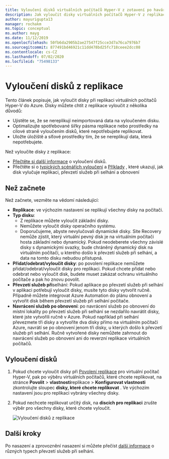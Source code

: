 ```yaml
---
title: Vyloučení disků virtuálních počítačů Hyper-V z zotavení po havárii do Azure pomocí Azure Site Recovery
description: Jak vyloučit disky virtuálních počítačů Hyper-V z replikace do Azure pomocí Azure Site Recovery.
author: mayurigupta13
manager: rochakm
ms.topic: conceptual
ms.author: mayg
ms.date: 11/12/2019
ms.openlocfilehash: 50fb6da2905b2ae27547f25cce3d7a76ca7976b7
ms.sourcegitcommit: 877491bd46921c11dd478bd25fc718ceee2dcc08
ms.contentlocale: cs-CZ
ms.lasthandoff: 07/02/2020
ms.locfileid: "75498133"
---
```

# <a name="exclude-disks-from-replication"></a>Vyloučení disků z replikace

Tento článek popisuje, jak vyloučit disky při replikaci virtuálních počítačů Hyper-V do Azure. Disky můžete chtít z replikace vyloučit z několika důvodů:

- Ujistěte se, že se nereplikují neimportovaná data na vyloučeném disku.
- Optimalizujte spotřebované šířky pásma replikace nebo prostředky na cílové straně vyloučením disků, které nepotřebujete replikovat.
- Uložte úložiště a síťové prostředky tím, že se nereplikují data, která nepotřebujete.

Než vyloučíte disky z replikace:

- [Přečtěte si další informace](exclude-disks-replication.md) o vyloučení disků.
- Přečtěte si o [typických scénářích vyloučení](exclude-disks-replication.md#typical-scenarios) a [Příklady](exclude-disks-replication.md#example-1-exclude-the-sql-server-tempdb-disk) , které ukazují, jak disk vylučuje replikaci, převzetí služeb při selhání a obnovení

## <a name="before-you-start"></a>Než začnete

Než začnete, vezměte na vědomí následující:

- **Replikace**: ve výchozím nastavení se replikují všechny disky na počítači.
- **Typ disku**:
    - Z replikace můžete vyloučit základní disky.
    - Nemůžete vyloučit disky operačního systému.
    - Doporučujeme, abyste nevylučovali dynamické disky. Site Recovery nemůže zjistit, který virtuální pevný disk je na virtuálním počítači hosta základní nebo dynamický.  Pokud neodeberete všechny závislé disky s dynamickými svazky, bude chráněný dynamický disk na virtuálním počítači, u kterého došlo k převzetí služeb při selhání, a data na tomto disku nebudou přístupná.
- **Přidat/odebrat/vyloučit disky**: po povolení replikace nemůžete přidat/odebrat/vyloučit disky pro replikaci. Pokud chcete přidat nebo odebrat nebo vyloučit disk, budete muset zakázat ochranu virtuálního počítače a pak ho znovu povolit.
- **Převzetí služeb při**selhání: Pokud aplikace po převzetí služeb při selhání v aplikaci potřebují vyloučit disky, musíte tyto disky vytvořit ručně. Případně můžete integrovat Azure Automation do plánu obnovení a vytvořit disk během převzetí služeb při selhání počítače.
- **Navrácení služeb po obnovení**: po navrácení služeb po obnovení do místní lokality po převzetí služeb při selhání se nezdařilo navrátit disky, které jste vytvořili ručně v Azure. Pokud například při selhání převezmete tři disky a vytvoříte dva disky přímo na virtuálním počítači Azure, navrátí se po obnovení jenom tři disky, u kterých došlo k převzetí služeb při selhání. Ručně vytvořené disky nemůžete zahrnout do navrácení služeb po obnovení ani do reverzní replikace virtuálních počítačů.

## <a name="exclude-disks"></a>Vyloučení disků

1. Pokud chcete vyloučit disky při [Povolení replikace](site-recovery-hyper-v-site-to-azure.md) pro virtuální počítač Hyper-V, pak po výběru virtuálních počítačů, které chcete replikovat, na stránce **Povolit**  >  **vlastnosti**replikace  >  **Konfigurovat vlastnosti** zkontrolujte sloupec **disky, které chcete replikovat** . Ve výchozím nastavení jsou pro replikaci vybrány všechny disky.
2. Pokud nechcete replikovat určitý disk, na **discích pro replikaci** zrušte výběr pro všechny disky, které chcete vyloučit. 

    ![Vyloučení disků z replikace](./media/hyper-v-exclude-disk/enable-replication6-with-exclude-disk.png)


## <a name="next-steps"></a>Další kroky
Po nasazení a zprovoznění nasazení si můžete přečíst [další informace](failover-failback-overview.md) o různých typech převzetí služeb při selhání.

